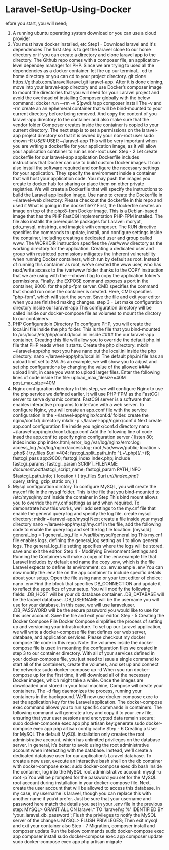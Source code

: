 # Laravel-SetUp-Using-Docker
efore you start, you will need;
1. A running ubuntu operating system download or you can use a cloud provider
2. You must have docker installed, etc
Step1 - Download laravel and it's dependencies
The first step is to get the laravel clone to our home directory or if you can create a directory and clone laravel app to the directory. The Github repo comes with a composer file, an application-level dependey manager for PHP. Since we are trying to used all the dependencies as a docker container. let fire up our terminal...
cd to home directory or you can cd to your project directory.
git clone https://github.com/laravel/laravel.git laravel-app. After it is done cloning, move into your laravel-app directory and use Docker’s composer image to mount the directories that you will need for your Laravel project and avoid the overhead of installing Composer globally with the below command:
   docker run --rm -v $(pwd):/app composer install
The -v and -rm create an an ephemeral container that will be bind-mounted to your current directory before being removed. And copy the content of you laravel-app directory to the container and also make sure that the vendor folder Composer creates inside the container is copied to your current directory.
The next step is to set a permissions on the laravel-app project directory so that it is owned by your non-root user
   sudo chown -R $USER:$USER ~/laravel-app
This will be very important when you are writing a dockerfile for your application image, as it will allow your application container to run as non-root user.
Step - 2 Let create dockerfile for our laravel-app application
Dockerfile includes instructions that Docker can use to build custom Docker images. It can also install the software required and configure the necessary settings for your application. They specify the environment inside a container that will host your application code. You may push the images you create to docker hub for sharing or place them on other private registries.
We will create a Dockerfile that will specify the instructions to build the Laravel application image. Use nano to create the Dockerfile in ~/laravel-web directory:
Please checkout the dockerfile in this repo and used it
What is going in the dockerfile??
First, the Dockerfile creates an image on top of the php:8-fpm Docker image. This is a Debian-based image that has the PHP FastCGI implementation PHP-FPM installed. The file also installs the prerequisite packages for Laravel: mcrypt, pdo_mysql, mbstring, and imagick with composer.
The RUN directive specifies the commands to update, install, and configure settings inside the container, including creating a dedicated user and group called www. The WORKDIR instruction specifies the /var/www directory as the working directory for the application.
Creating a dedicated user and group with restricted permissions mitigates the inherent vulnerability when running Docker containers, which run by default as root. Instead of running this container as root, we’ve created the www user, who has read/write access to the /var/www folder thanks to the COPY instruction that we are using with the --chown flag to copy the application folder’s permissions.
Finally, the EXPOSE command exposes a port in the container, 9000, for the php-fpm server. CMD specifies the command that should run once the container is created. Here, CMD specifies "php-fpm", which will start the server.
Save the file and exit your editor when you are finished making changes.
step 3 - Let make configuration directory inside our laravel-app
This configuration directory will be called inside our docker-compose file as volumes to mount the dirctory to our containers.
1. PHP Configuratioin Directory
To configure PHP, you will create the local.ini file inside the php folder. This is the file that you bind-mounted to /usr/local/etc/php/conf.d/local.ini inside #### the our laravel-app container. Creating this file will allow you to override the default php.ini file that PHP reads when it starts.
Create the php directory:
      mkdir ~/laravel-app/php
next you have nano out the local.ini inside the php directory.
     nano ~/laravel-app/php/local.ini
The default php.ini file has an upload limit set to 2M. As an example, we will show you to adjust and set php configurations by changing the value of the allowed #### upload limit, in case you want to upload larger files. Enter the following lines of code inside the file:
    upload_max_filesize=40M
    post_max_size=40M
2. Nginx configuration directory
In this step, we will configure Nginx to use the php service we defined earlier. It will use PHP-FPM as the FastCGI server to serve dynamic content. FastCGI server is a software that enables interactive programs to interface with a web server.
To configure Nginx, you will create an app.conf file with the service configuration in the ~/laravel-app/nginx/conf.d/ folder.
create the nginx/conf.d/ directory
    mkdir -p ~/laravel-app/nginx/conf.d
Next create app.conf configuration file inside you nginx/conf.d directory
     nano ~/laravel-app/nginx/conf.d/app.conf
Add the following line of code insed the app.conf to specify nginx configuration
server {
listen 80;
index index.php index.html;
error_log  /var/log/nginx/error.log;
access_log /var/log/nginx/access.log;
root /var/www/public;
location ~ \.php$ {
    try_files $uri =404;
    fastcgi_split_path_info ^(.+\.php)(/.+)$;
    fastcgi_pass app:9000;
    fastcgi_index index.php;
    include fastcgi_params;
    fastcgi_param SCRIPT_FILENAME $document_root$fastcgi_script_name;
    fastcgi_param PATH_INFO $fastcgi_path_info;
}
location / {
    try_files $uri $uri/ /index.php?$query_string;
    gzip_static on;
 }
}
3. Mysql configuration dirctory
To configure MySQL, you will create the my.cnf file in the mysql folder. This is the file that you bind-mounted to /etc/mysql/my.cnf inside the container in Step This bind mount allows you to override the my.cnf settings as and when required.
To demonstrate how this works, we’ll add settings to the my.cnf file that enable the general query log and specify the log file.
create mysql directory;
      mkdir ~/laravel-app/mysql
Next create a file inside your mysql directory
      nano ~/laravel-app/mysql/my.cnf
In the file, add the following code to enable the query log and set the log file location:
      [mysqld]
    general_log = 1
    general_log_file = /var/lib/mysql/general.log
This my.cnf file enables logs, defining the general_log setting as 1 to allow general logs. The general_log_file setting specifies where the logs will be stored. save and exit the editor.
Step 4 - Modifying Environment Settings and Running the Containers
will make a copy of the .env.example file that Laravel includes by default and name the copy .env, which is the file Laravel expects to define its environment:
      cp .env.example .env
You can now modify the .env file on the app container to include specific details about your setup.
Open the file using nano or your text editor of choice:
     nano .env
Find the block that specifies DB_CONNECTION and update it to reflect the specifics of your setup. You will modify the following fields:
.DB_HOST will be your db database container.
.DB_DATABASE will be the laravel database.
.DB_USERNAME will be the username you will use for your database. In this case, we will use laraveluser.
.DB_PASSWORD will be the secure password you would like to use for this user account.
Save the file and exit your editor.
Step - 5 Creating the Docker Compose File
Docker Compose simplifies the process of setting up and versioning your infrastructure. To set up our Laravel application, we will write a docker-compose file that defines our web server, database, and application services.
Please checkout my docker compose file code in this repo.
Note: the volumes inside the docker compose file is used in mounting the configuration files we created in step 3 to our container directory.
With all of your services defined in your docker-compose file, you just need to issue a single command to start all of the containers, create the volumes, and set up and connect the networks:
    sudo docker-compose up -d
When you run docker-compose up for the first time, it will download all of the necessary Docker images, which might take a while. Once the images are downloaded and stored in your local machine, Compose will create your containers. The -d flag daemonizes the process, running your containers in the background.
We’ll now use docker-compose exec to set the application key for the Laravel application. The docker-compose exec command allows you to run specific commands in containers.
The following command will generate a key and copy it to your .env file, ensuring that your user sessions and encrypted data remain secure:
     sudo docker-compose exec app php artisan key:generate
     sudo docker-compose exec app php artisan config:cache
Step - 6 Creating a User for MySQL
The default MySQL installation only creates the root administrative account, which has unlimited privileges on the database server. In general, it’s better to avoid using the root administrative account when interacting with the database. Instead, we'll create a dedicated database user for our application’s Laravel database.
To create a new user, execute an interactive bash shell on the db container with docker-compose exec:
        sudo docker-compose exec db bash
Inside the container, log into the MySQL root administrative account:
     mysql -u root -p
You will be prompted for the password you set for the MySQL root account during installation in your docker-compose file.
Next, create the user account that will be allowed to access this database. in my case, my username is laravel, though you can replace this with another name if you’d prefer. Just be sure that your username and password here match the details you set in your .env file in the previous step:
       MYSQL> GRANT ALL ON laravel.* TO 'laravel'@'%' IDENTIFIED BY 'your_laravel_db_password';
Flush the privileges to notify the MySQL server of the changes:
      MYSQL> FLUSH PRIVILEGES;
Then exit mysql and exit your container also
Step - 7 Migration, composer install and composer update
Run the below commands
    sudo docker-compose exec app composer install
    sudo docker-compose exec app composer update
    sudo docker-compose exec app php artisan migrate
